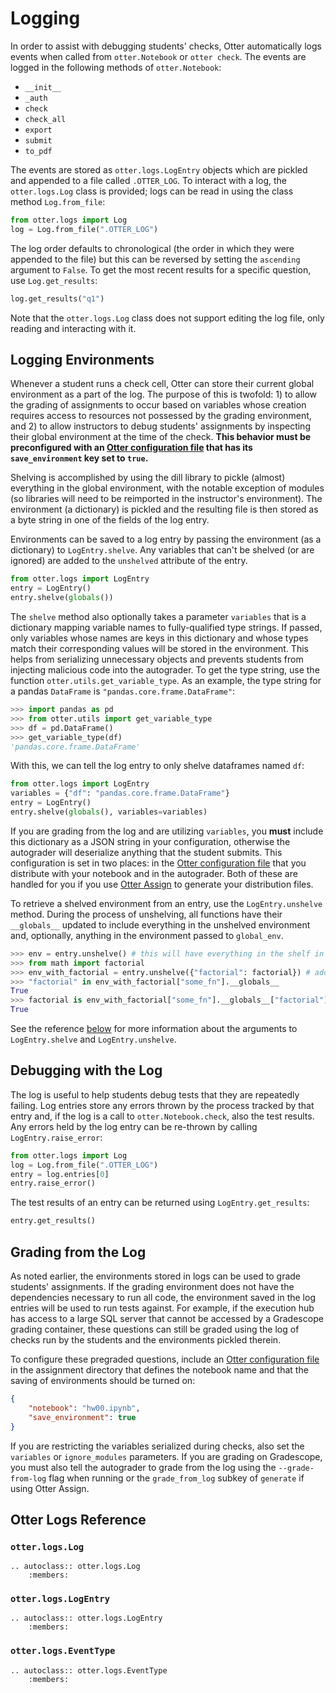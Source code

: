 # Logging

In order to assist with debugging students' checks, Otter automatically logs events when called from `otter.Notebook` or `otter check`. The events are logged in the following methods of `otter.Notebook`:

* `__init__`
* `_auth`
* `check`
* `check_all`
* `export`
* `submit`
* `to_pdf`

The events are stored as `otter.logs.LogEntry` objects which are pickled and appended to a file called `.OTTER_LOG`. To interact with a log, the `otter.logs.Log` class is provided; logs can be read in using the class method `Log.from_file`:

```python
from otter.logs import Log
log = Log.from_file(".OTTER_LOG")
```

The log order defaults to chronological (the order in which they were appended to the file) but this can be reversed by setting the `ascending` argument to `False`. To get the most recent results for a specific question, use `Log.get_results`:

```python
log.get_results("q1")
```

Note that the `otter.logs.Log` class does not support editing the log file, only reading and interacting with it.

## Logging Environments

Whenever a student runs a check cell, Otter can store their current global environment as a part of the log. The purpose of this is twofold: 1) to allow the grading of assignments to occur based on variables whose creation requires access to resources not possessed by the grading environment, and 2) to allow instructors to debug students' assignments by inspecting their global environment at the time of the check. **This behavior must be preconfigured with an [Otter configuration file](dot_otter_files.md) that has its `save_environment` key set to `true`.**

Shelving is accomplished by using the dill library to pickle (almost) everything in the global environment, with the notable exception of modules (so libraries will need to be reimported in the instructor's environment). The environment (a dictionary) is pickled and the resulting file is then stored as a byte string in one of the fields of the log entry.

Environments can be saved to a log entry by passing the environment (as a dictionary) to `LogEntry.shelve`. Any variables that can't be shelved (or are ignored) are added to the `unshelved` attribute of the entry.

```python
from otter.logs import LogEntry
entry = LogEntry()
entry.shelve(globals())
```

The `shelve` method also optionally takes a parameter `variables` that is a dictionary mapping variable names to fully-qualified type strings. If passed, only variables whose names are keys in this dictionary and whose types match their corresponding values will be stored in the environment. This helps from serializing unnecessary objects and prevents students from injecting malicious code into the autograder. To get the type string, use the function `otter.utils.get_variable_type`. As an example, the type string for a pandas `DataFrame` is `"pandas.core.frame.DataFrame"`:

```python
>>> import pandas as pd
>>> from otter.utils import get_variable_type
>>> df = pd.DataFrame()
>>> get_variable_type(df)
'pandas.core.frame.DataFrame'
```

With this, we can tell the log entry to only shelve dataframes named `df`:

```python
from otter.logs import LogEntry
variables = {"df": "pandas.core.frame.DataFrame"}
entry = LogEntry()
entry.shelve(globals(), variables=variables)
```

If you are grading from the log and are utilizing `variables`, you **must** include this dictionary as a JSON string in your configuration, otherwise the autograder will deserialize anything that the student submits. This configuration is set in two places: in the [Otter configuration file](dot_otter_files.md) that you distribute with your notebook and in the autograder. Both of these are handled for you if you use [Otter Assign](otter_assign.md) to generate your distribution files.

To retrieve a shelved environment from an entry, use the `LogEntry.unshelve` method. During the process of unshelving, all functions have their `__globals__` updated to include everything in the unshelved environment and, optionally, anything in the environment passed to `global_env`.

```python
>>> env = entry.unshelve() # this will have everything in the shelf in it -- but not factorial
>>> from math import factorial
>>> env_with_factorial = entry.unshelve({"factorial": factorial}) # add factorial to all fn __globals__
>>> "factorial" in env_with_factorial["some_fn"].__globals__
True
>>> factorial is env_with_factorial["some_fn"].__globals__["factorial"]
True
```

See the reference [below](#otter-logs-reference) for more information about the arguments to `LogEntry.shelve` and `LogEntry.unshelve`.

## Debugging with the Log

The log is useful to help students debug tests that they are repeatedly failing. Log entries store any errors thrown by the process tracked by that entry and, if the log is a call to `otter.Notebook.check`, also the test results. Any errors held by the log entry can be re-thrown by calling `LogEntry.raise_error`:

```python
from otter.logs import Log
log = Log.from_file(".OTTER_LOG")
entry = log.entries[0]
entry.raise_error()
```

The test results of an entry can be returned using `LogEntry.get_results`:

```python
entry.get_results()
```

## Grading from the Log

As noted earlier, the environments stored in logs can be used to grade students' assignments. If the grading environment does not have the dependencies necessary to run all code, the environment saved in the log entries will be used to run tests against. For example, if the execution hub has access to a large SQL server that cannot be accessed by a Gradescope grading container, these questions can still be graded using the log of checks run by the students and the environments pickled therein.

To configure these pregraded questions, include an [Otter configuration file](dot_otter_files.md) in the assignment directory that defines the notebook name and that the saving of environments should be turned on:

```json
{
    "notebook": "hw00.ipynb",
    "save_environment": true
}
```

If you are restricting the variables serialized during checks, also set the `variables` or `ignore_modules` parameters. If you are grading on Gradescope, you must also tell the autograder to grade from the log using the `--grade-from-log` flag when running or the `grade_from_log` subkey of `generate` if using Otter Assign.

## Otter Logs Reference

### `otter.logs.Log`

```eval_rst
.. autoclass:: otter.logs.Log
    :members:
```

### `otter.logs.LogEntry`

```eval_rst
.. autoclass:: otter.logs.LogEntry
    :members:
```

### `otter.logs.EventType`

```eval_rst
.. autoclass:: otter.logs.EventType
    :members:
```
